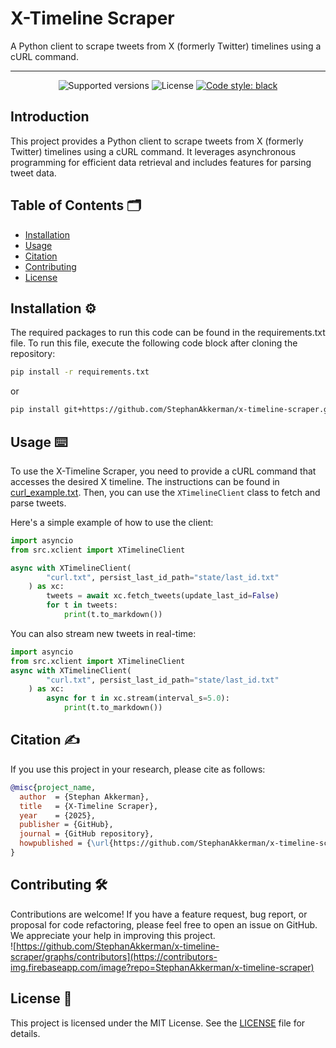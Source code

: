 # X-Timeline Scraper
A Python client to scrape tweets from X (formerly Twitter) timelines using a cURL command.

<!-- Add a banner here like: https://github.com/StephanAkkerman/fintwit-bot/blob/main/img/logo/fintwit-banner.png -->

---
<!-- Adjust the link of the second badge to your own repo -->
<p align="center">
  <img src="https://img.shields.io/badge/python-3.13-blue.svg" alt="Supported versions">
  <img src="https://img.shields.io/github/license/StephanAkkerman/x-timeline-scraper.svg?color=brightgreen" alt="License">
  <a href="https://github.com/psf/black"><img src="https://img.shields.io/badge/code%20style-black-000000.svg" alt="Code style: black"></a>
</p>

## Introduction

This project provides a Python client to scrape tweets from X (formerly Twitter) timelines using a cURL command. It leverages asynchronous programming for efficient data retrieval and includes features for parsing tweet data.

## Table of Contents 🗂

- [Installation](#installation)
- [Usage](#usage)
- [Citation](#citation)
- [Contributing](#contributing)
- [License](#license)

## Installation ⚙️
<!-- Adjust the link of the second command to your own repo -->

The required packages to run this code can be found in the requirements.txt file. To run this file, execute the following code block after cloning the repository:

```bash
pip install -r requirements.txt
```

or

```bash
pip install git+https://github.com/StephanAkkerman/x-timeline-scraper.git
```

## Usage ⌨️

To use the X-Timeline Scraper, you need to provide a cURL command that accesses the desired X timeline. The instructions can be found in [curl_example.txt](curl_example.txt). Then, you can use the `XTimelineClient` class to fetch and parse tweets.

Here's a simple example of how to use the client:

```python
import asyncio
from src.xclient import XTimelineClient

async with XTimelineClient(
        "curl.txt", persist_last_id_path="state/last_id.txt"
    ) as xc:
        tweets = await xc.fetch_tweets(update_last_id=False)
        for t in tweets:
            print(t.to_markdown())
```

You can also stream new tweets in real-time:

```python
import asyncio
from src.xclient import XTimelineClient
async with XTimelineClient(
        "curl.txt", persist_last_id_path="state/last_id.txt"
    ) as xc:
        async for t in xc.stream(interval_s=5.0):
            print(t.to_markdown())
```

## Citation ✍️
<!-- Be sure to adjust everything here so it matches your name and repo -->
If you use this project in your research, please cite as follows:

```bibtex
@misc{project_name,
  author  = {Stephan Akkerman},
  title   = {X-Timeline Scraper},
  year    = {2025},
  publisher = {GitHub},
  journal = {GitHub repository},
  howpublished = {\url{https://github.com/StephanAkkerman/x-timeline-scraper}}
}
```

## Contributing 🛠
<!-- Be sure to adjust the repo name here for both the URL and GitHub link -->
Contributions are welcome! If you have a feature request, bug report, or proposal for code refactoring, please feel free to open an issue on GitHub. We appreciate your help in improving this project.\
![https://github.com/StephanAkkerman/x-timeline-scraper/graphs/contributors](https://contributors-img.firebaseapp.com/image?repo=StephanAkkerman/x-timeline-scraper)

## License 📜

This project is licensed under the MIT License. See the [LICENSE](LICENSE) file for details.
